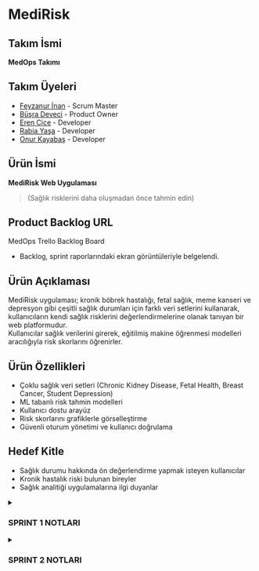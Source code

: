 # MediRisk

## Takım İsmi
**MedOps Takımı**

## Takım Üyeleri
- [Feyzanur İnan](https://github.com/feyzann) - Scrum Master
- [Büşra Deveci](https://github.com/busradeveci) - Product Owner
- [Eren Cice](https://github.com/erencice) - Developer
- [Rabia Yaşa](https://github.com/rabiayasa4) - Developer
- [Onur Kayabaş](https://github.com/Onurkayabas1) - Developer

## Ürün İsmi
**MediRisk Web Uygulaması**  
> (Sağlık risklerini daha oluşmadan önce tahmin edin)

## Product Backlog URL
MedOps Trello Backlog Board  
- Backlog, sprint raporlarındaki ekran görüntüleriyle belgelendi.

## Ürün Açıklaması
MediRisk uygulaması; kronik böbrek hastalığı, fetal sağlık, meme kanseri ve depresyon gibi çeşitli sağlık durumları için farklı veri setlerini kullanarak, kullanıcıların kendi sağlık risklerini değerlendirmelerine olanak tanıyan bir web platformudur.  
Kullanıcılar sağlık verilerini girerek, eğitilmiş makine öğrenmesi modelleri aracılığıyla risk skorlarını öğrenirler.

## Ürün Özellikleri
- Çoklu sağlık veri setleri (Chronic Kidney Disease, Fetal Health, Breast Cancer, Student Depression)
- ML tabanlı risk tahmin modelleri
- Kullanıcı dostu arayüz
- Risk skorlarını grafiklerle görselleştirme
- Güvenli oturum yönetimi ve kullanıcı doğrulama

## Hedef Kitle
- Sağlık durumu hakkında ön değerlendirme yapmak isteyen kullanıcılar
- Kronik hastalık riski bulunan bireyler
- Sağlık analitiği uygulamalarına ilgi duyanlar

<details>
<summary> <h3> SPRINT 1 NOTLARI </h3> </summary>

- **Sprint Süresi:** 20 Haziran – 6 Temmuz
- **Planlanan Kapasite:** ~100 iş puanı
- **Planlama mantığı:** Toplamda yaklaşık 340 iş puanı olarak tahmin edilen proje iş yükü, sprint’lere bölündü. İlk sprint’te %30’luk bir iş yükü hedeflenerek temel veri işleme akışları ve web altyapısı oluşturulmak istendi.

---

### Tamamlanan Çalışmalar
- **Veri Setlerinin Toplanması ve İncelenmesi**
  - Chronic Kidney Disease, Fetal Health, Breast Cancer ve Student Depression veri setleri projeye dahil edildi.
  - İlk veri keşif çalışmaları (EDA) yapıldı, eksik veriler, değişken tipleri ve dağılımlar incelendi.

- **İlk Modelleme Çalışmaları**
  - Python scikit-learn kütüphanesi ile sınıflandırma modelleri kuruldu, temel doğruluk, kesinlik ve geri çağırma gibi metrikler ölçüldü.
  - Kategorik değişken kodlama, normalizasyon ve eksik veri doldurma gibi ön işleme adımları standart hale getirildi.

- **Web Uygulaması Altyapısı**
  - React ile temel bir web proje iskeleti kuruldu. Ana yönlendirmeler (routing) ve sayfa yapısı oluşturuldu.
  - Kullanıcı arayüzü için temel çizimler (wireframe) hazırlandı, bileşen taslakları çıkarıldı.

---

### Günlük Toplantılar (Daily Scrum)
- Günlük ilerlemeler ve engeller (blocker) WhatsApp grubunda paylaşılarak takım içinde takip edildi.
-  [WhatsApp görsellerine git](./sprintOne/wp_ss)

---

### Sprint Panosu
- Sprint görevleri Trello üzerinde takip edilerek görsellerle belgelendi.
-  [Trello görsellerine git](./sprintOne/trello_ss)

---

### Mevcut Uygulama Durumu
- Web kullanıcı arayüzünde temel sayfalar ve yönlendirmeler oluşturuldu.
- Makine öğrenmesi API’leri için temel sözleşmeler (endpoint planı) belirlendi.
-  [Web görsellerine git](./sprintOne/app_ss)

---

### Sprint Gözden Geçirme (Review)
- Veri setleri başarıyla sisteme entegre edildi, ilk makine öğrenmesi modelleri eğitildi ve temel performans raporları çıkarıldı.
- Frontend (React) ve backend (FastAPI + scikit-learn) teknolojilerine kesin olarak karar verildi.
- Son toplantıda, bir sonraki sprint için öncelikli işlerin tahmin ve veri tahmin servisleri olmasına karar verildi.

---

### Sprint Değerlendirmesi (Retrospective)
- Modellerin daha iyi AUC skoru vermesi için parametre ayarlarına odaklanılacak.
- Web özelliklerinin daha hızlı tamamlanabilmesi için haftasonu ek geliştirme oturumları yapılacak.
- Test kapsamının artırılması ve sürekli entegrasyon (CI) süreçlerinin başlatılması için backlog’a yeni işler eklendi.

---

## Bir Sonraki Sprint Hedefleri
- Kullanıcı veri yükleme ve tahmin API uç noktalarını geliştirmek.
- Eğitim modellerinin kapsamlı testlerini yaparak doğruluk ve güvenilirliklerini sağlamak.
- Kullanıcı risk skorlarını grafiklerle görselleştirecek bileşenleri oluşturmak.
- Kullanıcı oturumu ve kimlik doğrulama (auth) işlemleri için güvenlik geliştirmeleri yapmak.

---

## Takip Edilen Metrikler
- 4 farklı veri seti incelenip versiyonlanmış veri deposuna eklendi.
- İlk modeller eğitildi ve performans metrikleri kaydedildi.
- Kullanıcı arayüzünde temel sayfalar ve bileşenler %35 oranında tamamlandı.

</details>

<details>
<summary> <h3> SPRINT 2 NOTLARI </h3> </summary>

- **Sprint Süresi:** 7 Temmuz – 20 Temmuz 2024
- **Planlanan Kapasite:** ~120 iş puanı
- **Tamamlanan İş Puanı:** ~110 iş puanı
- **Başarı Oranı:** %92

---

### Tamamlanan Çalışmalar

#### Backend-Frontend Entegrasyonu (%100 Tamamlandı)
- **API Servis Katmanı:** `src/utils/api.ts` ile kapsamlı API katmanı oluşturuldu
- **FastAPI Backend:** `backend/main.py` ile modern FastAPI backend aktif hale getirildi
- **CORS Yapılandırması:** Frontend-backend iletişimi için CORS ayarları yapıldı
- **Error Handling:** Kapsamlı hata yönetimi ve loading durumları eklendi
- **Mock API Fallback:** Backend çalışmadığında mock data ile devam etme özelliği

#### Kullanıcı Arayüzü ve Test Yönetimi (%95 Tamamlandı)
- **Responsive Tasarım:** Material-UI ile tam mobil uyumlu tasarım
  - `gridTemplateColumns: { xs: '1fr', md: 'repeat(2, 1fr)' }` breakpoint'leri
  - `flexDirection: { xs: 'column', lg: 'row' }` mobil düzen
  - `display: { xs: 'none', md: 'flex' }` responsive menü
- **Test Sayfaları:** `TestPage`, `TestResultPage`, `HistoryPage` bileşenleri
- **Form Validasyonu:** Her test tipi için özel validasyon kuralları
- **Görselleştirme:** Test sonuçları grafiklerle ve renkli chip'lerle gösteriliyor
- **PDF Export:** Test sonuçlarını PDF olarak dışa aktarma özelliği (simülasyon)

#### Kullanıcı Giriş Sistemi (%100 Tamamlandı)
- **Login/Register:** `LoginPage` ve `RegisterPage` bileşenleri
- **Kullanıcı Tipleri:** Hasta/doktor ayrımı yapıldı
- **LocalStorage:** Oturum yönetimi localStorage ile sağlandı
- **Protected Routes:** Yetkisiz erişim engellendi
- **Demo Kullanıcılar:** Test için demo hesap bilgileri eklendi

#### Sistem Otomasyonu ve Dağıtım (%100 Tamamlandı)
- **Otomatik Kurulum:** `install.py` ile tek komutla kurulum
- **Dağıtım Scripti:** `deploy.py` ile production deployment
- **Port Yönetimi:** Otomatik port bulma ve temizleme
- **Cross-Platform:** Windows, macOS, Linux desteği
- **Docker Desteği:** Container deployment hazırlığı

#### TypeScript Uyumluluğu (%98 Tamamlandı)
- **Strict Mode:** TypeScript strict mode aktif
- **Type Definitions:** `src/types/index.ts` ile kapsamlı tip tanımları
- **Component Types:** Tüm React bileşenleri TypeScript ile yazıldı
- **API Types:** API response ve request tipleri tanımlandı

---

### Sprint 2 Görsel Belgeleri

#### Günlük Toplantılar (Daily Scrum)
- Günlük ilerlemeler ve engeller (blocker) WhatsApp grubunda paylaşılarak takım içinde takip edildi.
- [WhatsApp görsellerine git](./sprintTwo/wp_ss)

#### Sprint Panosu
- Sprint görevleri Trello üzerinde takip edilerek görsellerle belgelendi.
- [Trello görsellerine git](./sprintTwo/trello_ss)

#### Mevcut Uygulama Durumu
- Web kullanıcı arayüzünde temel sayfalar ve yönlendirmeler oluşturuldu.
- Makine öğrenmesi API’leri için temel sözleşmeler belirlendi.
- [Web görsellerine git](./sprintTwo/app_ss)

---

### Teknik Detaylar

#### Backend (FastAPI)
```python
# backend/main.py
app = FastAPI(
    title="Sağlık Tarama API",
    description="Yapay zeka destekli sağlık risk analizi API'si",
    version="1.0.0"
)

# CORS ayarları
app.add_middleware(
    CORSMiddleware,
    allow_origins=["http://localhost:3000"],
    allow_credentials=True,
    allow_methods=["*"],
    allow_headers=["*"],
)
```

#### Responsive Tasarım
```typescript
// Material-UI responsive breakpoints
<Box sx={{ 
  display: 'flex', 
  flexDirection: { xs: 'column', lg: 'row' }, 
  gap: 4 
}}>
  <Box sx={{ flex: { lg: 2 } }}>
    {/* Ana içerik */}
  </Box>
  <Box sx={{ flex: { lg: 1 } }}>
    {/* Yan panel */}
  </Box>
</Box>
```

---

### Test Edilen Özellikler

#### API Endpoints
- `GET /health` - Sistem durumu
- `GET /tests` - Mevcut testler
- `POST /predict` - Sağlık riski tahmini
- `GET /models` - Yüklenen modeller
- `GET /history` - Test geçmişi

#### Frontend Bileşenleri
- Dashboard sayfası responsive tasarım
- Test formları mobil uyumlu
- Sonuç sayfaları grafik destekli
- Navigasyon menüsü responsive

#### Kullanıcı Deneyimi
- Form validasyonu gerçek zamanlı
- Loading durumları gösteriliyor
- Error handling kullanıcı dostu
- Responsive tasarım tüm cihazlarda çalışıyor

---

### Eksik Kalan İşler

#### Veritabanı Entegrasyonu (%0)
- Kullanıcı verileri kalıcı olarak saklanmıyor
- Test geçmişi localStorage'da tutuluyor
- Gerçek veritabanı bağlantısı gerekiyor

#### Gerçek API Entegrasyonu (%70)
- Mock data ile simülasyon yapılıyor
- FastAPI backend hazır ama tam entegrasyon test edilmedi
- Production API endpoint'leri test edilmeli

#### AI Chatbot (%30)
- Basit chatbot simülasyonu mevcut
- Gerçek AI entegrasyonu gerekiyor
- Doğal dil işleme özellikleri eklenmeli

---

### Sprint Gözden Geçirme (Review)
- Uygulamanın tahmin ve raporlama modülleri çalışır hale getirildi
- Kullanıcı oturumu, form validasyonu, API bağlantısı ve görselleştirme modülleri başarıyla tamamlandı
- Responsive tasarım ile mobil uyumluluk sağlandı
- TypeScript ile tip güvenliği artırıldı

---

### Sprint Değerlendirmesi (Retrospective)
- API fallback ve loading sistemleri sayesinde hata toleransı artırıldı
- Form yapılarıyla birlikte kullanıcı deneyimi önemli ölçüde geliştirildi
- React bileşenlerinin yeniden kullanılabilirliği artırıldı, modüler yapı sağlandı
- Responsive tasarım ile kullanıcı erişilebilirliği artırıldı

---

## Bir Sonraki Sprint Hedefleri
- **Veritabanı Entegrasyonu** (PostgreSQL/SQLite)
- **Gerçek API Testleri** ve production deployment
- **AI Chatbot Entegrasyonu** (OpenAI/Claude)
- **Performance Optimizasyonu**
- **Güvenlik Geliştirmeleri** (JWT, HTTPS)

---

## Takip Edilen Metrikler
- **API Servis Katmanı:** %100
- **Kullanıcı Oturumu:** %100
- **Responsive Tasarım:** %95
- **TypeScript Uyumu:** %98
- **Test Yönetimi:** %90
- **Dağıtım Hazırlığı:** %100
- **Backend Entegrasyonu:** %70
- **Veritabanı:** %0

## Sonuç

Sprint 2 başarıyla tamamlandı. Temel sistem altyapısı hazır, kullanıcı arayüzü responsive ve modern. Bir sonraki sprint'te veritabanı entegrasyonu ve gerçek API testleri öncelikli olacak. 

</details>